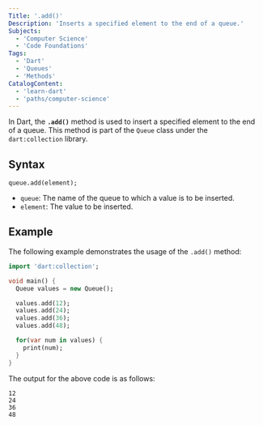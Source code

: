 ```yaml
---
Title: '.add()'
Description: 'Inserts a specified element to the end of a queue.'
Subjects:
  - 'Computer Science'
  - 'Code Foundations'
Tags:
  - 'Dart'
  - 'Queues'
  - 'Methods'
CatalogContent:
  - 'learn-dart'
  - 'paths/computer-science'
---
```


In Dart, the **`.add()`** method is used to insert a specified element to the end of a queue. This method is part of the `Queue` class under the `dart:collection` library.

## Syntax

```pseudo
queue.add(element);
```

- `queue`: The name of the queue to which a value is to be inserted.
- `element`: The value to be inserted.

## Example

The following example demonstrates the usage of the `.add()` method:

```dart
import 'dart:collection';

void main() {
  Queue values = new Queue();

  values.add(12);
  values.add(24);
  values.add(36);
  values.add(48);

  for(var num in values) {
    print(num);
  }
}
```

The output for the above code is as follows:

```shell
12
24
36
48
```
